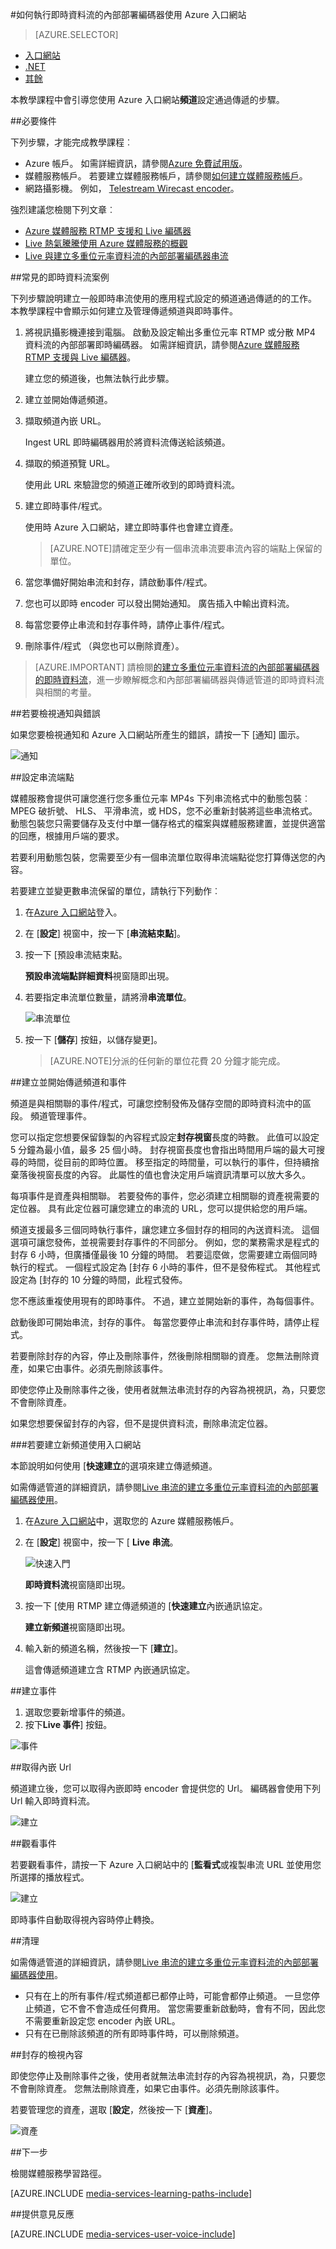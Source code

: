<properties 
    pageTitle="如何執行即時資料流的內部部署編碼器使用 Azure 入口網站 |Microsoft Azure" 
    description="本教學課程中會引導您建立頻道設定通過傳遞的步驟。" 
    services="media-services" 
    documentationCenter="" 
    authors="juliako" 
    manager="erikre" 
    editor=""/>

<tags 
    ms.service="media-services" 
    ms.workload="media" 
    ms.tgt_pltfrm="na" 
    ms.devlang="na" 
    ms.topic="get-started-article"
    ms.date="10/24/2016" 
    ms.author="juliako"/>


#<a name="how-to-perform-live-streaming-with-on-premise-encoders-using-the-azure-portal"></a>如何執行即時資料流的內部部署編碼器使用 Azure 入口網站

> [AZURE.SELECTOR]
- [入口網站]( media-services-portal-live-passthrough-get-started.md)
- [.NET]( media-services-dotnet-live-encode-with-onpremises-encoders.md)
- [其餘]( https://msdn.microsoft.com/library/azure/dn783458.aspx)

本教學課程中會引導您使用 Azure 入口網站**頻道**設定通過傳遞的步驟。 

##<a name="prerequisites"></a>必要條件

下列步驟，才能完成教學課程︰

- Azure 帳戶。 如需詳細資訊，請參閱[Azure 免費試用版](https://azure.microsoft.com/pricing/free-trial/)。 
- 媒體服務帳戶。 若要建立媒體服務帳戶，請參閱[如何建立媒體服務帳戶](media-services-portal-create-account.md)。
- 網路攝影機。 例如， [Telestream Wirecast encoder](http://www.telestream.net/wirecast/overview.htm)。

強烈建議您檢閱下列文章︰

- [Azure 媒體服務 RTMP 支援和 Live 編碼器](https://azure.microsoft.com/blog/2014/09/18/azure-media-services-rtmp-support-and-live-encoders/)
- [Live 熱氣騰騰使用 Azure 媒體服務的概觀](media-services-manage-channels-overview.md)
- [Live 與建立多重位元率資料流的內部部署編碼器串流](media-services-live-streaming-with-onprem-encoders.md)


##<a id="scenario"></a>常見的即時資料流案例

下列步驟說明建立一般即時串流使用的應用程式設定的頻道通過傳遞的的工作。 本教學課程中會顯示如何建立及管理傳遞頻道與即時事件。

1. 將視訊攝影機連接到電腦。 啟動及設定輸出多重位元率 RTMP 或分散 MP4 資料流的內部部署即時編碼器。 如需詳細資訊，請參閱[Azure 媒體服務 RTMP 支援與 Live 編碼器](http://go.microsoft.com/fwlink/?LinkId=532824)。
    
    建立您的頻道後，也無法執行此步驟。

1. 建立並開始傳遞頻道。
1. 擷取頻道內嵌 URL。 

    Ingest URL 即時編碼器用於將資料流傳送給該頻道。
1. 擷取的頻道預覽 URL。 

    使用此 URL 來驗證您的頻道正確所收到的即時資料流。

3. 建立即時事件/程式。 

    使用時 Azure 入口網站，建立即時事件也會建立資產。 
      
    >[AZURE.NOTE]請確定至少有一個串流串流要串流內容的端點上保留的單位。
1. 當您準備好開始串流和封存，請啟動事件/程式。
2. 您也可以即時 encoder 可以發出開始通知。 廣告插入中輸出資料流。
1. 每當您要停止串流和封存事件時，請停止事件/程式。
1. 刪除事件/程式 （與您也可以刪除資產）。     

>[AZURE.IMPORTANT] 請檢閱[的建立多重位元率資料流的內部部署編碼器的即時資料流](media-services-live-streaming-with-onprem-encoders.md)，進一步瞭解概念和內部部署編碼器與傳遞管道的即時資料流與相關的考量。

##<a name="to-view-notifications-and-errors"></a>若要檢視通知與錯誤

如果您要檢視通知和 Azure 入口網站所產生的錯誤，請按一下 [通知] 圖示。

![通知](./media/media-services-portal-passthrough-get-started/media-services-notifications.png)

##<a name="configure-streaming-endpoints"></a>設定串流端點 

媒體服務會提供可讓您進行您多重位元率 MP4s 下列串流格式中的動態包裝︰ MPEG 破折號、 HLS、 平滑串流，或 HDS，您不必重新封裝將這些串流格式。 動態包裝您只需要儲存及支付中單一儲存格式的檔案與媒體服務建置，並提供適當的回應，根據用戶端的要求。

若要利用動態包裝，您需要至少有一個串流單位取得串流端點從您打算傳送您的內容。  

若要建立並變更數串流保留的單位，請執行下列動作︰

1. 在[Azure 入口網站](https://portal.azure.com/)登入。
1. 在 [**設定**] 視窗中，按一下 [**串流結束點**]。 

2. 按一下 [預設串流結束點。 

    **預設串流端點詳細資料**視窗隨即出現。

3. 若要指定串流單位數量，請將滑**串流單位**。

    ![串流單位](./media/media-services-portal-passthrough-get-started/media-services-streaming-units.png)

4. 按一下 [**儲存**] 按鈕，以儲存變更]。

    >[AZURE.NOTE]分派的任何新的單位花費 20 分鐘才能完成。
    
##<a name="create-and-start-pass-through-channels-and-events"></a>建立並開始傳遞頻道和事件

頻道是與相關聯的事件/程式，可讓您控制發佈及儲存空間的即時資料流中的區段。 頻道管理事件。 
    
您可以指定您想要保留錄製的內容程式設定**封存視窗**長度的時數。 此值可以設定 5 分鐘為最小值，最多 25 個小時。 封存視窗長度也會指出時間用戶端的最大可搜尋的時間，從目前的即時位置。 移至指定的時間量，可以執行的事件，但持續捨棄落後視窗長度的內容。 此屬性的值也會決定用戶端資訊清單可以放大多久。

每項事件是資產與相關聯。 若要發佈的事件，您必須建立相關聯的資產視需要的定位器。 具有此定位器可讓您建立的串流的 URL，您可以提供給您的用戶端。

頻道支援最多三個同時執行事件，讓您建立多個封存的相同的內送資料流。 這個選項可讓您發佈，並視需要封存事件的不同部分。 例如，您的業務需求是程式的封存 6 小時，但廣播僅最後 10 分鐘的時間。 若要這麼做，您需要建立兩個同時執行的程式。 一個程式設定為 [封存 6 小時的事件，但不是發佈程式。 其他程式設定為 [封存的 10 分鐘的時間，此程式發佈。

您不應該重複使用現有的即時事件。 不過，建立並開始新的事件，為每個事件。

啟動後即可開始串流，封存的事件。 每當您要停止串流和封存事件時，請停止程式。 

若要刪除封存的內容，停止及刪除事件，然後刪除相關聯的資產。 您無法刪除資產，如果它由事件。必須先刪除該事件。 

即使您停止及刪除事件之後，使用者就無法串流封存的內容為視視訊，為，只要您不會刪除資產。

如果您想要保留封存的內容，但不是提供資料流，刪除串流定位器。

###<a name="to-use-the-portal-to-create-a-channel"></a>若要建立新頻道使用入口網站 

本節說明如何使用 [**快速建立**的選項來建立傳遞頻道。

如需傳遞管道的詳細資訊，請參閱[Live 串流的建立多重位元率資料流的內部部署編碼器使用](media-services-live-streaming-with-onprem-encoders.md)。

1. 在[Azure 入口網站](https://portal.azure.com/)中，選取您的 Azure 媒體服務帳戶。
2. 在 [**設定**] 視窗中，按一下 [ **Live 串流**。 

    ![快速入門](./media/media-services-portal-passthrough-get-started/media-services-getting-started.png)
    
    **即時資料流**視窗隨即出現。

3. 按一下 [使用 RTMP 建立傳遞頻道的 [**快速建立**內嵌通訊協定。

    **建立新頻道**視窗隨即出現。
4. 輸入新的頻道名稱，然後按一下 [**建立**]。 

    這會傳遞頻道建立含 RTMP 內嵌通訊協定。

##<a name="create-events"></a>建立事件

1. 選取您要新增事件的頻道。
2. 按下**Live 事件**] 按鈕。

![事件](./media/media-services-portal-passthrough-get-started/media-services-create-events.png)


##<a name="get-ingest-urls"></a>取得內嵌 Url

頻道建立後，您可以取得內嵌即時 encoder 會提供您的 Url。 編碼器會使用下列 Url 輸入即時資料流。

![建立](./media/media-services-portal-passthrough-get-started/media-services-channel-created.png)

##<a name="watch-the-event"></a>觀看事件

若要觀看事件，請按一下 Azure 入口網站中的 [**監看式**或複製串流 URL 並使用您所選擇的播放程式。 
 
![建立](./media/media-services-portal-passthrough-get-started/media-services-default-event.png)

即時事件自動取得視內容時停止轉換。

##<a name="clean-up"></a>清理

如需傳遞管道的詳細資訊，請參閱[Live 串流的建立多重位元率資料流的內部部署編碼器使用](media-services-live-streaming-with-onprem-encoders.md)。

- 只有在上的所有事件/程式頻道都已都停止時，可能會都停止頻道。  一旦您停止頻道，它不會不會造成任何費用。 當您需要重新啟動時，會有不同，因此您不需要重新設定您 encoder 內嵌 URL。
- 只有在已刪除該頻道的所有即時事件時，可以刪除頻道。

##<a name="view-archived-content"></a>封存的檢視內容

即使您停止及刪除事件之後，使用者就無法串流封存的內容為視視訊，為，只要您不會刪除資產。 您無法刪除資產，如果它由事件。必須先刪除該事件。 

若要管理您的資產，選取 [**設定**，然後按一下 [**資產**]。

![資產](./media/media-services-portal-passthrough-get-started/media-services-assets.png)

##<a name="next-step"></a>下一步

檢閱媒體服務學習路徑。

[AZURE.INCLUDE [media-services-learning-paths-include](../../includes/media-services-learning-paths-include.md)]

##<a name="provide-feedback"></a>提供意見反應

[AZURE.INCLUDE [media-services-user-voice-include](../../includes/media-services-user-voice-include.md)]
